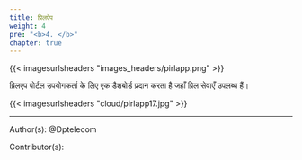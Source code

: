 ```yaml
---
title: प्रिलऐप
weight: 4
pre: "<b>4. </b>"
chapter: true
---
```


{{< imagesurlsheaders "images_headers/pirlapp.png"  >}}


प्रिलएप पोर्टल उपयोगकर्ता के लिए एक डैशबोर्ड प्रदान करता है जहाँ प्रिल सेवाएँ उपलब्ध हैं।



{{< imagesurlsheaders "cloud/pirlapp17.jpg"  >}}




---
Author(s):
@Dptelecom


Contributor(s):
